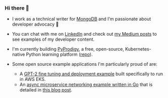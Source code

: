 ### Hi there 👋

- I work as a technical writer for [MongoDB](https://www.mongodb.com/) and I'm passionate about developer advocacy 🥑
- You can chat with me on [LinkedIn](https://www.linkedin.com/in/jeff-v-28b588152/) and check out [my Medium posts](https://medium.com/@jeff.d.vincent) to see examples of my developer content.

- I'm currently building [PyProdigy](https://pyprodigy.dev), a free, open-source, Kubernetes-native Python learning platform ([repo](https://github.com/jeff-vincent/PyProdigy)).

- Some open source example applications I'm particularly proud of are:
  - A [GPT-2 fine tuning and deployment example](https://github.com/jeff-vincent/velocity-gpt2-eks-example) built specifically to run in AWS EKS.
  - An [async microservice networking example written in Go](https://github.com/jeff-vincent/go-gin-redis-mongodb) that is detailed in [this blog post](https://velocity.tech/blog/build-a-microservice-based-application-in-golang-with-gin-redis-and-mongodb-and-deploy-it-in-k8s).
